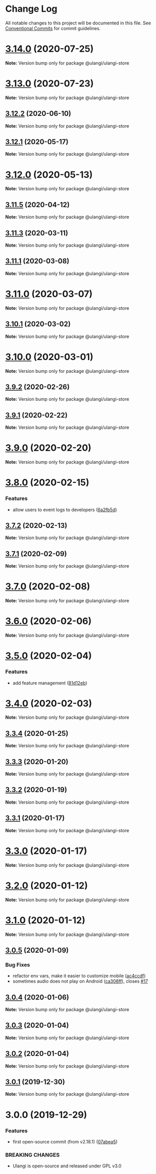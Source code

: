 # Change Log

All notable changes to this project will be documented in this file.
See [Conventional Commits](https://conventionalcommits.org) for commit guidelines.

# [3.14.0](https://github.com/ulangi/ulangi/compare/v3.13.0...v3.14.0) (2020-07-25)

**Note:** Version bump only for package @ulangi/ulangi-store





# [3.13.0](https://github.com/ulangi/ulangi/compare/v3.12.3...v3.13.0) (2020-07-23)

**Note:** Version bump only for package @ulangi/ulangi-store





## [3.12.2](https://github.com/ulangi/ulangi/compare/v3.12.1...v3.12.2) (2020-06-10)

**Note:** Version bump only for package @ulangi/ulangi-store





## [3.12.1](https://github.com/ulangi/ulangi/compare/v3.12.0...v3.12.1) (2020-05-17)

**Note:** Version bump only for package @ulangi/ulangi-store





# [3.12.0](https://github.com/ulangi/ulangi/compare/v3.11.5...v3.12.0) (2020-05-13)

**Note:** Version bump only for package @ulangi/ulangi-store





## [3.11.5](https://github.com/ulangi/ulangi/compare/v3.11.4...v3.11.5) (2020-04-12)

**Note:** Version bump only for package @ulangi/ulangi-store





## [3.11.3](https://github.com/ulangi/ulangi/compare/v3.11.2...v3.11.3) (2020-03-11)

**Note:** Version bump only for package @ulangi/ulangi-store





## [3.11.1](https://github.com/ulangi/ulangi/compare/v3.11.0...v3.11.1) (2020-03-08)

**Note:** Version bump only for package @ulangi/ulangi-store





# [3.11.0](https://github.com/minhloi/ulangi/compare/v3.10.1...v3.11.0) (2020-03-07)

**Note:** Version bump only for package @ulangi/ulangi-store





## [3.10.1](https://github.com/minhloi/ulangi/compare/v3.10.0...v3.10.1) (2020-03-02)

**Note:** Version bump only for package @ulangi/ulangi-store





# [3.10.0](https://github.com/minhloi/ulangi/compare/v3.9.2...v3.10.0) (2020-03-01)

**Note:** Version bump only for package @ulangi/ulangi-store





## [3.9.2](https://github.com/minhloi/ulangi/compare/v3.9.1...v3.9.2) (2020-02-26)

**Note:** Version bump only for package @ulangi/ulangi-store





## [3.9.1](https://github.com/minhloi/ulangi/compare/v3.9.0...v3.9.1) (2020-02-22)

**Note:** Version bump only for package @ulangi/ulangi-store





# [3.9.0](https://github.com/minhloi/ulangi/compare/v3.8.0...v3.9.0) (2020-02-20)

**Note:** Version bump only for package @ulangi/ulangi-store





# [3.8.0](https://github.com/minhloi/ulangi/compare/v3.7.2...v3.8.0) (2020-02-15)


### Features

* allow users to event logs to developers ([6a2fb5d](https://github.com/minhloi/ulangi/commit/6a2fb5d))





## [3.7.2](https://github.com/minhloi/ulangi/compare/v3.7.1...v3.7.2) (2020-02-13)

**Note:** Version bump only for package @ulangi/ulangi-store





## [3.7.1](https://github.com/minhloi/ulangi/compare/v3.7.0...v3.7.1) (2020-02-09)

**Note:** Version bump only for package @ulangi/ulangi-store





# [3.7.0](https://github.com/minhloi/ulangi/compare/v3.6.0...v3.7.0) (2020-02-08)

**Note:** Version bump only for package @ulangi/ulangi-store





# [3.6.0](https://github.com/minhloi/ulangi/compare/v3.5.0...v3.6.0) (2020-02-06)

**Note:** Version bump only for package @ulangi/ulangi-store





# [3.5.0](https://github.com/minhloi/ulangi/compare/v3.4.0...v3.5.0) (2020-02-04)


### Features

* add feature management ([81d12eb](https://github.com/minhloi/ulangi/commit/81d12eb))





# [3.4.0](https://github.com/minhloi/ulangi/compare/v3.3.4...v3.4.0) (2020-02-03)

**Note:** Version bump only for package @ulangi/ulangi-store





## [3.3.4](https://github.com/minhloi/ulangi/compare/v3.3.3...v3.3.4) (2020-01-25)

**Note:** Version bump only for package @ulangi/ulangi-store





## [3.3.3](https://github.com/minhloi/ulangi/compare/v3.3.2...v3.3.3) (2020-01-20)

**Note:** Version bump only for package @ulangi/ulangi-store





## [3.3.2](https://github.com/minhloi/ulangi/compare/v3.3.1...v3.3.2) (2020-01-19)

**Note:** Version bump only for package @ulangi/ulangi-store





## [3.3.1](https://github.com/minhloi/ulangi/compare/v3.3.0...v3.3.1) (2020-01-17)

**Note:** Version bump only for package @ulangi/ulangi-store





# [3.3.0](https://github.com/minhloi/ulangi/compare/v3.2.0...v3.3.0) (2020-01-17)

**Note:** Version bump only for package @ulangi/ulangi-store





# [3.2.0](https://github.com/minhloi/ulangi/compare/v3.1.0...v3.2.0) (2020-01-12)

**Note:** Version bump only for package @ulangi/ulangi-store





# [3.1.0](https://github.com/minhloi/ulangi/compare/v3.0.5...v3.1.0) (2020-01-12)

**Note:** Version bump only for package @ulangi/ulangi-store





## [3.0.5](https://github.com/minhloi/ulangi/compare/v3.0.4...v3.0.5) (2020-01-09)


### Bug Fixes

* refactor env vars, make it easier to customize mobile ([ac4ccdf](https://github.com/minhloi/ulangi/commit/ac4ccdf))
* sometimes audio does not play on Android ([ca308ff](https://github.com/minhloi/ulangi/commit/ca308ff)), closes [#17](https://github.com/minhloi/ulangi/issues/17)





## [3.0.4](https://github.com/minhloi/ulangi/compare/v3.0.3...v3.0.4) (2020-01-06)

**Note:** Version bump only for package @ulangi/ulangi-store





## [3.0.3](https://github.com/minhloi/ulangi/compare/v3.0.2...v3.0.3) (2020-01-04)

**Note:** Version bump only for package @ulangi/ulangi-store





## [3.0.2](https://github.com/minhloi/ulangi/compare/v3.0.1...v3.0.2) (2020-01-04)

**Note:** Version bump only for package @ulangi/ulangi-store





## [3.0.1](https://github.com/minhloi/ulangi/compare/v3.0.0...v3.0.1) (2019-12-30)

**Note:** Version bump only for package @ulangi/ulangi-store





# 3.0.0 (2019-12-29)


### Features

* first open-source commit (from v2.18.1) ([07abea5](https://github.com/minhloi/ulangi/commit/07abea5))


### BREAKING CHANGES

* Ulangi is open-source and released under GPL v3.0
